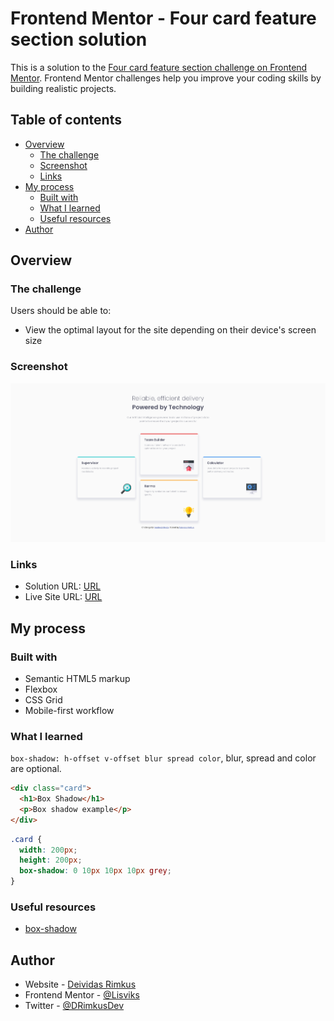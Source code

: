 # Frontend Mentor - Four card feature section solution

This is a solution to the [Four card feature section challenge on Frontend Mentor](https://www.frontendmentor.io/challenges/four-card-feature-section-weK1eFYK). Frontend Mentor challenges help you improve your coding skills by building realistic projects.

## Table of contents

- [Overview](#overview)
  - [The challenge](#the-challenge)
  - [Screenshot](#screenshot)
  - [Links](#links)
- [My process](#my-process)
  - [Built with](#built-with)
  - [What I learned](#what-i-learned)
  - [Useful resources](#useful-resources)
- [Author](#author)

## Overview

### The challenge

Users should be able to:

- View the optimal layout for the site depending on their device's screen size

### Screenshot

![](./screenshots/screenshot.png)

### Links

- Solution URL: [URL]()
- Live Site URL: [URL](https://lisviks.github.io/four-card-feature-section-frontendmentor/)

## My process

### Built with

- Semantic HTML5 markup
- Flexbox
- CSS Grid
- Mobile-first workflow

### What I learned

`box-shadow: h-offset v-offset blur spread color`, blur, spread and color are optional.

```html
<div class="card">
  <h1>Box Shadow</h1>
  <p>Box shadow example</p>
</div>
```

```css
.card {
  width: 200px;
  height: 200px;
  box-shadow: 0 10px 10px 10px grey;
}
```

### Useful resources

- [box-shadow](https://www.w3schools.com/cssref/css3_pr_box-shadow.asp)

## Author

- Website - [Deividas Rimkus](https://github.com/Lisviks)
- Frontend Mentor - [@Lisviks](https://www.frontendmentor.io/profile/Lisviks)
- Twitter - [@DRimkusDev](https://www.twitter.com/DRimkusDev)
